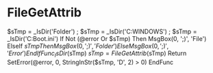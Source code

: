 # FileGetAttrib
$sTmp = _IsDir('Folder') ; $sTmp = _IsDir('C:WINDOWS') ; $sTmp = _IsDir('C:Boot.ini') If Not (@error Or $sTmp) Then     MsgBox(0, ';)', 'File') ElseIf $sTmp Then     MsgBox(0, ';)', 'Folder') Else     MsgBox(0, ';)', 'Error') EndIf  Func _IsDir($sTmp)     $sTmp = FileGetAttrib($sTmp)     Return SetError(@error, 0, StringInStr($sTmp, 'D', 2) > 0) EndFunc
